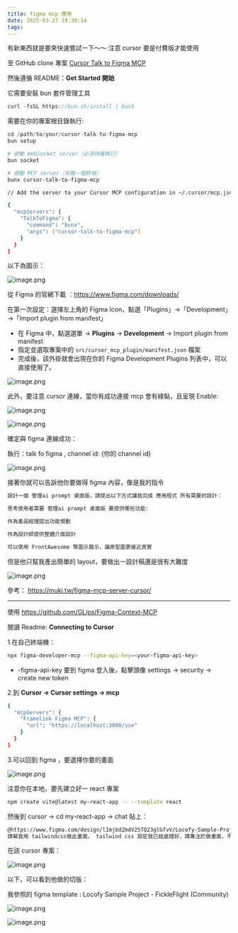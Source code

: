 ```yaml
---
title: figma mcp 應用
date: 2025-03-27 19:30:14
tags:
---
```

有新東西就是要來快速嘗試一下～～ 注意 cursor 要是付費版才能使用

至 GitHub clone 專案 [Cursor Talk to Figma MCP](https://github.com/sonnylazuardi/cursor-talk-to-figma-mcp)

然後遵循 README：**Get Started 開始**

它需要安裝 bun 套件管理工具

```jsx
curl -fsSL https://bun.sh/install | bash
```

需要在你的專案根目錄執行:

```jsx
cd /path/to/your/cursor-talk-to-figma-mcp
bun setup
```

```bash
# 啟動 WebSocket server（必須持續執行）
bun socket

# 啟動 MCP server（另開一個終端）
bunx cursor-talk-to-figma-mcp
```

```bash
// Add the server to your Cursor MCP configuration in ~/.cursor/mcp.json:

{
  "mcpServers": {
    "TalkToFigma": {
      "command": "bunx",
      "args": ["cursor-talk-to-figma-mcp"]
    }
  }
}
```

以下為圖示：

![image.png](https://i.imgur.com/6LuXXYv.png)

<!-- more -->

從 Figma 的官網下載 ：https://www.figma.com/downloads/

在第一次設定：選擇左上角的 Figma Icon，點選「Plugins」→「Development」→「Import plugin from manifest」

- 在 Figma 中，點選選單 → **Plugins** → **Development** → Import plugin from manifest
- 指定並選取專案中的 `src/cursor_mcp_plugin/manifest.json` 檔案
- 完成後，該外掛就會出現在你的 Figma Development Plugins 列表中，可以直接使用了。

![image.png](https://i.imgur.com/UZwKie7.png)

此外，要注意 cursor  連線，當你有成功連接 mcp 會有綠點，且呈現 Enable:

![image.png](https://i.imgur.com/ei4uzVB.png)

![image.png](https://i.imgur.com/xysn5c0.png)

確定與 figma 連線成功：

執行：talk fo figma , channel id: {你的 channel id}

![image.png](https://i.imgur.com/YhCxwoq.png)

接著你就可以告訴他你要做得 figma 內容，像是我的指令

```bash
設計一個 管理ai prompt 桌面版，請提出以下方式讓我完成 應用程式 所有需要的設計：

思考使用者需要 管理ai prompt 桌面版 要提供哪些功能:

作為產品經理提出功能規劃

作為設計師提供整體介面設計

可以使用 FrontAwesome 等圖示展示，讓原型圖更接近真實
```

但是他只幫我產出簡單的 layout，要做出一設計稿還是很有大難度

![image.png](https://i.imgur.com/yr4O7rI.png)

參考：
https://muki.tw/figma-mcp-server-cursor/

---

使用 https://github.com/GLips/Figma-Context-MCP 

閱讀 Readme: **Connecting to Cursor**

1.在自己終端機：

```bash
npx figma-developer-mcp --figma-api-key=<your-figma-api-key>
```

- -figma-api-key 要到 figma 登入後，點擊頭像 settings →  security → create new token

2.到 **Cursor → Cursor settings → mcp**

```bash
{
  "mcpServers": {
    "Framelink Figma MCP": {
      "url": "https://localhost:3000/sse"
    }
  }
}
```

3.可以回到 figma ，要選擇你要的畫面

![image.png](https://i.imgur.com/Lbv0HvC.png)

注意你在本地，要先建立好一 react 專案

```bash
npm create vite@latest my-react-app -- --template react
```

然後到 cursor → cd my-react-app  →  chat 貼上：

```bash
@https://www.figma.com/design/lImjbdZmdV25TQ23glGfvV/Locofy-Sample-Project---FickleFlight-(Community)?node-id=1003-3841&t=CNAo85NCrYNAJpJ6-4 
請幫我用 tailwindcss做此畫面， tailwind css 設定我已經處理好，請專注於做畫面，不要用其他 css框架，就全部使用tailwind，記得圖片也要抓下來
```

在該 cursor 專案：

![image.png](https://i.imgur.com/ADYZghc.png)

以下，可以看到他做的切版：

我參照的 figma template : Locofy Sample Project - FickleFlight (Community)

![image.png](https://i.imgur.com/L1PUGuw.png)

![image.png](https://i.imgur.com/yMcOvmL.png)

